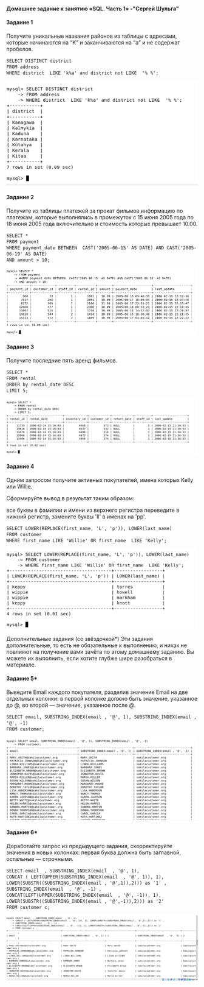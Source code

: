 #### Домашнее задание к занятию «SQL. Часть 1» -"Сергей Шульга"

#### Задание 1
Получите уникальные названия районов из таблицы с адресами, которые начинаются на “K” и заканчиваются на “a” и не содержат пробелов.

```
SELECT DISTINCT district 
FROM address 
WHERE district  LIKE 'k%a' and district not LIKE  '% %';

```
![alt text](https://github.com/SergeiShulga/12_03/blob/main/img/001.png)

#### Задание 2
Получите из таблицы платежей за прокат фильмов информацию по платежам, которые выполнялись в промежуток с 15 июня 2005 года по 18 июня 2005 года включительно и стоимость которых превышает 10.00.

```
SELECT *
FROM payment
WHERE payment_date BETWEEN  CAST('2005-06-15' AS DATE) AND CAST('2005-06-19' AS DATE)
AND amount > 10;
```
![alt text](https://github.com/SergeiShulga/12_03/blob/main/img/002.png)

#### Задание 3
Получите последние пять аренд фильмов.

```
SELECT *  
FROM rental   
ORDER by rental_date DESC 
LIMIT 5;
```
![alt text](https://github.com/SergeiShulga/12_03/blob/main/img/003.png)
#### Задание 4
Одним запросом получите активных покупателей, имена которых Kelly или Willie.

Сформируйте вывод в результат таким образом:

все буквы в фамилии и имени из верхнего регистра переведите в нижний регистр,
замените буквы 'll' в именах на 'pp'.
```
SELECT LOWER(REPLACE(first_name, 'L', 'p')), LOWER(last_name) 
FROM customer
WHERE first_name LIKE 'Willie' OR first_name  LIKE 'Kelly';
```
![alt text](https://github.com/SergeiShulga/12_03/blob/main/img/004.png)

Дополнительные задания (со звёздочкой*)
Эти задания дополнительные, то есть не обязательные к выполнению, и никак не повлияют на получение вами зачёта по этому домашнему заданию. Вы можете их выполнить, если хотите глубже шире разобраться в материале.

#### Задание 5*
Выведите Email каждого покупателя, разделив значение Email на две отдельных колонки: в первой колонке должно быть значение, указанное до @, во второй — значение, указанное после @.
```
SELECT email, SUBSTRING_INDEX(email , '@', 1), SUBSTRING_INDEX(email , '@', -1)
FROM customer;
```
![alt text](https://github.com/SergeiShulga/12_03/blob/main/img/005.png)

#### Задание 6*
Доработайте запрос из предыдущего задания, скорректируйте значения в новых колонках: первая буква должна быть заглавной, остальные — строчными.

```
SELECT email  , SUBSTRING_INDEX(email  , '@', 1), 
CONCAT ( LEFT(UPPER(SUBSTRING_INDEX(email  , '@', 1)), 1), LOWER(SUBSTR((SUBSTRING_INDEX(email , '@',1)),2))) as '1' ,  
SUBSTRING_INDEX(email  , '@', -1) ,
CONCAT(LEFT(UPPER(SUBSTRING_INDEX(email  , '@', -1)), 1), LOWER(SUBSTR((SUBSTRING_INDEX(email , '@',-1)),2))) as '2'
FROM customer c;
```
![alt text](https://github.com/SergeiShulga/12_03/blob/main/img/006.png)
